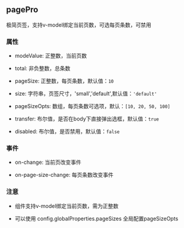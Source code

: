 ## pagePro

极简页签，支持v-model绑定当前页数，可选每页条数，可禁用

### 属性

- modeValue: 正整数，当前页数

- total: 非负整数，总条数

- pageSize: 正整数，每页条数，默认值：`10`

- size: 字符串，页签尺寸，'small','default',默认值：`'default'`

- pageSizeOpts: 数组，每页条数可选项，默认：`[10, 20, 50, 100]`

- transfer: 布尔值，是否在body下直接弹出选框，默认值：`true`

- disabled: 布尔值，是否禁用，默认值：`false`

### 事件

- on-change: 当前页改变事件

- on-page-size-change: 每页条数改变事件

### 注意

- 组件支持v-model绑定当前页数，需为正整数

- 可以使用 config.globalProperties.pageSizes 全局配置pageSizeOpts
